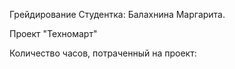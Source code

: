 Грейдирование
Студентка: Балахнина Маргарита.

Проект "Техномарт"

Количество часов, потраченный на проект:
